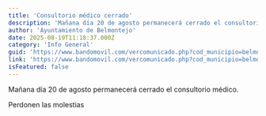 ```yaml
---
title: 'Consultorio médico cerrado'
description: 'Mañana día 20 de agosto permanecerá cerrado el consultorio médico.Perdonen las molestias'
author: 'Ayuntamiento de Belmontejo'
date: 2025-08-19T11:18:37.000Z
category: 'Info General'
guid: 'https://www.bandomovil.com/vercomunicado.php?cod_municipio=belmontejo&amp;id=1397240'
link: 'https://www.bandomovil.com/vercomunicado.php?cod_municipio=belmontejo&amp;id=1397240'
isFeatured: false
---
```


Mañana día 20 de agosto permanecerá cerrado el consultorio médico.

Perdonen las molestias&nbsp;
